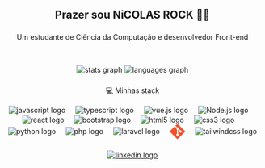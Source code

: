 <h2 align="center">Prazer sou NiCOLAS ROCK 👨‍💻</h2>

###

<p align='center'>
  Um estudante de Ciência da Computação e desenvolvedor Front-end
  <br /> <br /> <br/>
</p>

<div align="center">
  <img src="https://github-readme-stats.vercel.app/api?username=RockNicolas&hide_title=false&hide_rank=false&show_icons=true&include_all_commits=true&count_private=true&disable_animations=false&theme=dracula&locale=en&hide_border=false&order=1" height="150" alt="stats graph"  />
  <img src="https://github-readme-stats.vercel.app/api/top-langs?username=RockNicolas&locale=en&hide_title=false&layout=compact&card_width=320&langs_count=5&theme=dracula&hide_border=false&order=2"               height="150" alt="languages graph"  
/>
</div>

###

###


###

<p align='center'>
  💻 Minhas stack<br/>
</p>

<div align="center">
  <img src="https://cdn.jsdelivr.net/gh/devicons/devicon/icons/javascript/javascript-original.svg" height="30" alt="javascript logo" style="vertical-align: middle;" />
    <img width="12" />
  <img src="https://cdn.jsdelivr.net/gh/devicons/devicon/icons/typescript/typescript-original.svg" height="30" alt="typescript logo" style="vertical-align: middle;" />
    <img width="12" />
  <img src="https://cdn.jsdelivr.net/gh/devicons/devicon/icons/vuejs/vuejs-original.svg" height="30" alt="vue.js logo" style="vertical-align: middle;" />
    <img width="12" />
  <img src="https://cdn.jsdelivr.net/gh/devicons/devicon/icons/nodejs/nodejs-original.svg" height="30" alt="Node.js logo" style="vertical-align: middle;" />
   <img width="12" />
  <img src="https://cdn.jsdelivr.net/gh/devicons/devicon/icons/react/react-original.svg" height="30" alt="react logo" style="vertical-align: middle;" />
   <img width="12" />
  <img src="https://cdn.jsdelivr.net/gh/devicons/devicon/icons/bootstrap/bootstrap-original.svg" height="30" alt="bootstrap logo" style="vertical-align: middle;" />
    <img width="12" />
  <img src="https://cdn.jsdelivr.net/gh/devicons/devicon/icons/html5/html5-original.svg" height="30" alt="html5 logo" style="vertical-align: middle;" />
    <img width="12" />
  <img src="https://cdn.jsdelivr.net/gh/devicons/devicon/icons/css3/css3-original.svg" height="30" alt="css3 logo" style="vertical-align: middle;" />
    <img width="12" />
  <img src="https://cdn.jsdelivr.net/gh/devicons/devicon/icons/python/python-original.svg" height="30" alt="python logo" style="vertical-align: middle;" />
    <img width="12" />
  <img src="https://cdn.jsdelivr.net/gh/devicons/devicon/icons/php/php-original.svg" height="30" alt="php logo" style="vertical-align: middle;" />
    <img width="12" />
  <img src="https://cdn.jsdelivr.net/gh/devicons/devicon/icons/laravel/laravel-original.svg" height="30" alt="laravel logo" style="vertical-align: middle;" />
    <img width="12" />
  <img src="https://raw.githubusercontent.com/devicons/devicon/master/icons/git/git-original.svg" height="30" alt="Git" style="vertical-align: middle;">
  <img width="12" />
  <img src="https://cdn.jsdelivr.net/gh/devicons/devicon/icons/tailwindcss/tailwindcss-original-wordmark.svg" height="100" alt="tailwindcss logo" style="vertical-align: middle;" />
</div>




###

<div align="center">
  <a href="https://www.linkedin.com/in/nicolas-rock-6015122a5/details/certifications/" target="_blank">
    <img src="https://img.shields.io/static/v1?message=LinkedIn&logo=linkedin&label=&color=0077B5&logoColor=white&labelColor=&style=for-the-badge" height="35" alt="linkedin logo" />
  </a>
</div>


###
